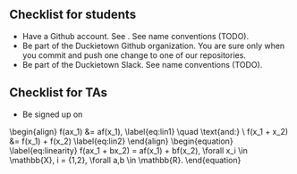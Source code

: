 
## Checklist for students

- Have a Github account. See [](#sec:github-access). See name conventions (TODO).
- Be part of the Duckietown Github organization. You are sure only when you commit and push one change to one of our repositories.
- Be part of the Duckietown Slack. See name conventions (TODO).

## Checklist for TAs

- Be signed up on

\begin{align} f(ax_1) &= af(x_1), \label{eq:lin1} \quad \text{and:} \\ f(x_1 + x_2) &= f(x_1) + f(x_2) \label{eq:lin2} \end{align} \begin{equation} \label{eq:linearity} f(ax_1 + bx_2) = af(x_1) + bf(x_2), \forall x_i \in \mathbb{X}, i = \{1,2\}, \forall a,b \in \mathbb{R}. \end{equation}
